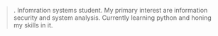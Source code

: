 >. Infomration systems student.
>My primary interest are information security and system analysis.
>Currently learning python and honing my skills in it.
>
